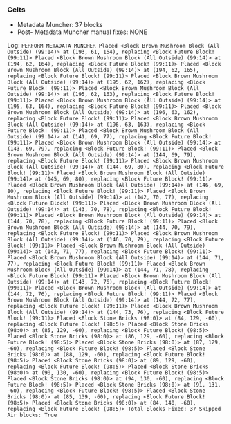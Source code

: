 ### Celts
 - Metadata Muncher: 37 blocks
 - Post- Metadata Muncher manual fixes: NONE
 
Log: 
`PERFORM METADATA MUNCHER
Placed <Block Brown Mushroom Block (All Outside) (99:14)> at (193, 61, 164), replacing <Block Future Block! (99:11)>
Placed <Block Brown Mushroom Block (All Outside) (99:14)> at (194, 62, 164), replacing <Block Future Block! (99:11)>
Placed <Block Brown Mushroom Block (All Outside) (99:14)> at (194, 62, 165), replacing <Block Future Block! (99:11)>
Placed <Block Brown Mushroom Block (All Outside) (99:14)> at (195, 62, 162), replacing <Block Future Block! (99:11)>
Placed <Block Brown Mushroom Block (All Outside) (99:14)> at (195, 62, 163), replacing <Block Future Block! (99:11)>
Placed <Block Brown Mushroom Block (All Outside) (99:14)> at (195, 63, 164), replacing <Block Future Block! (99:11)>
Placed <Block Brown Mushroom Block (All Outside) (99:14)> at (196, 63, 162), replacing <Block Future Block! (99:11)>
Placed <Block Brown Mushroom Block (All Outside) (99:14)> at (196, 63, 163), replacing <Block Future Block! (99:11)>
Placed <Block Brown Mushroom Block (All Outside) (99:14)> at (141, 69, 77), replacing <Block Future Block! (99:11)>
Placed <Block Brown Mushroom Block (All Outside) (99:14)> at (143, 69, 79), replacing <Block Future Block! (99:11)>
Placed <Block Brown Mushroom Block (All Outside) (99:14)> at (144, 69, 79), replacing <Block Future Block! (99:11)>
Placed <Block Brown Mushroom Block (All Outside) (99:14)> at (144, 69, 80), replacing <Block Future Block! (99:11)>
Placed <Block Brown Mushroom Block (All Outside) (99:14)> at (145, 69, 80), replacing <Block Future Block! (99:11)>
Placed <Block Brown Mushroom Block (All Outside) (99:14)> at (146, 69, 80), replacing <Block Future Block! (99:11)>
Placed <Block Brown Mushroom Block (All Outside) (99:14)> at (142, 70, 77), replacing <Block Future Block! (99:11)>
Placed <Block Brown Mushroom Block (All Outside) (99:14)> at (143, 70, 78), replacing <Block Future Block! (99:11)>
Placed <Block Brown Mushroom Block (All Outside) (99:14)> at (144, 70, 78), replacing <Block Future Block! (99:11)>
Placed <Block Brown Mushroom Block (All Outside) (99:14)> at (144, 70, 79), replacing <Block Future Block! (99:11)>
Placed <Block Brown Mushroom Block (All Outside) (99:14)> at (146, 70, 79), replacing <Block Future Block! (99:11)>
Placed <Block Brown Mushroom Block (All Outside) (99:14)> at (143, 71, 77), replacing <Block Future Block! (99:11)>
Placed <Block Brown Mushroom Block (All Outside) (99:14)> at (144, 71, 77), replacing <Block Future Block! (99:11)>
Placed <Block Brown Mushroom Block (All Outside) (99:14)> at (144, 71, 78), replacing <Block Future Block! (99:11)>
Placed <Block Brown Mushroom Block (All Outside) (99:14)> at (143, 72, 76), replacing <Block Future Block! (99:11)>
Placed <Block Brown Mushroom Block (All Outside) (99:14)> at (144, 72, 76), replacing <Block Future Block! (99:11)>
Placed <Block Brown Mushroom Block (All Outside) (99:14)> at (144, 72, 77), replacing <Block Future Block! (99:11)>
Placed <Block Brown Mushroom Block (All Outside) (99:14)> at (144, 73, 76), replacing <Block Future Block! (99:11)>
Placed <Block Stone Bricks (98:0)> at (84, 129, -60), replacing <Block Future Block! (98:5)>
Placed <Block Stone Bricks (98:0)> at (85, 129, -60), replacing <Block Future Block! (98:5)>
Placed <Block Stone Bricks (98:0)> at (86, 129, -60), replacing <Block Future Block! (98:5)>
Placed <Block Stone Bricks (98:0)> at (87, 129, -60), replacing <Block Future Block! (98:5)>
Placed <Block Stone Bricks (98:0)> at (88, 129, -60), replacing <Block Future Block! (98:5)>
Placed <Block Stone Bricks (98:0)> at (89, 129, -60), replacing <Block Future Block! (98:5)>
Placed <Block Stone Bricks (98:0)> at (90, 130, -60), replacing <Block Future Block! (98:5)>
Placed <Block Stone Bricks (98:0)> at (94, 130, -60), replacing <Block Future Block! (98:5)>
Placed <Block Stone Bricks (98:0)> at (91, 131, -60), replacing <Block Future Block! (98:5)>
Placed <Block Stone Bricks (98:0)> at (85, 139, -60), replacing <Block Future Block! (98:5)>
Placed <Block Stone Bricks (98:0)> at (84, 140, -60), replacing <Block Future Block! (98:5)>
Total Blocks Fixed: 37
Skipped Air blocks: True`